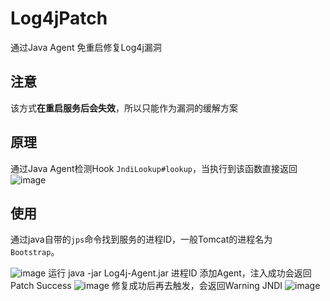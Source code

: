 # Log4jPatch
通过Java Agent 免重启修复Log4j漏洞
## 注意
该方式**在重启服务后会失效**，所以只能作为漏洞的缓解方案
## 原理
 通过Java Agent检测Hook `JndiLookup#lookup`，当执行到该函数直接返回
 ![image](https://user-images.githubusercontent.com/32150850/146130504-9b4d61a2-a4a0-482c-81bd-67e84002f07b.png)

## 使用
通过java自带的`jps`命令找到服务的进程ID，一般Tomcat的进程名为` Bootstrap`。

![image](https://user-images.githubusercontent.com/32150850/146130537-c1bc0c7f-0de5-4eb6-890d-7416f20314e1.png)
运行 java -jar Log4j-Agent.jar 进程ID  添加Agent，注入成功会返回Patch Success
![image](https://user-images.githubusercontent.com/32150850/146130673-eefec3a3-1405-4de7-a241-519aff3c452c.png)
修复成功后再去触发，会返回Warning JNDI
![image](https://user-images.githubusercontent.com/32150850/146131535-4d7a8d31-61d1-4a67-ac92-da60b5ccaeee.png)
